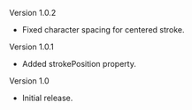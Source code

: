 Version 1.0.2

- Fixed character spacing for centered stroke.

Version 1.0.1

- Added strokePosition property.

Version 1.0

- Initial release.